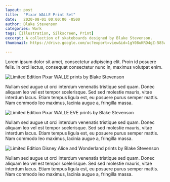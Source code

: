 ```yaml
---
layout: post
title:  "Pixar WALLE Print Set"
date:   2020-08-01 00:00:00 -0500
author: Blake Stevenson
categories: Work
tags: [Illustration, Silkscreen, Print]
excerpt: A collection of skateboards designed by Blake Stevenson.
thumbnail: https://drive.google.com/uc?export=view&id=1gY08uKRD4gZ-585w5vI7CiD9h20SC8au 

---
```


Lorem ipsum dolor sit amet, consectetur adipiscing elit. Proin id posuere felis. In orci lectus, consequat consectetur nunc in, maximus volutpat enim.

![Limited Edition Pixar WALLE prints by Blake Stevenson](https://drive.google.com/uc?export=view&id=18UezBU4s3xAF_3rn2jEItV0-PKZLU6on)

Nullam sed augue ut orci interdum venenatis tristique sed quam. Donec aliquam leo vel est tempor scelerisque. Sed sed molestie mauris, vitae interdum lacus. Etiam tempus ligula est, eu posuere purus semper mattis. Nam commodo leo maximus, lacinia augue a, fringilla massa.

![Limited Edition Pixar WALLE EVE prints by Blake Stevenson](https://drive.google.com/uc?export=view&id=1tRbaY_PBhEAjG8GULBiKI9INLlHfCIH2)

Nullam sed augue ut orci interdum venenatis tristique sed quam. Donec aliquam leo vel est tempor scelerisque. Sed sed molestie mauris, vitae interdum lacus. Etiam tempus ligula est, eu posuere purus semper mattis. Nam commodo leo maximus, lacinia augue a, fringilla massa.

![Limited Edition Disney Alice and Wonderland prints by Blake Stevenson](https://drive.google.com/uc?export=view&id=1cYpd-is0eGXBKV4HG2CADWQJfP-ReRF6)

Nullam sed augue ut orci interdum venenatis tristique sed quam. Donec aliquam leo vel est tempor scelerisque. Sed sed molestie mauris, vitae interdum lacus. Etiam tempus ligula est, eu posuere purus semper mattis. Nam commodo leo maximus, lacinia augue a, fringilla massa.
